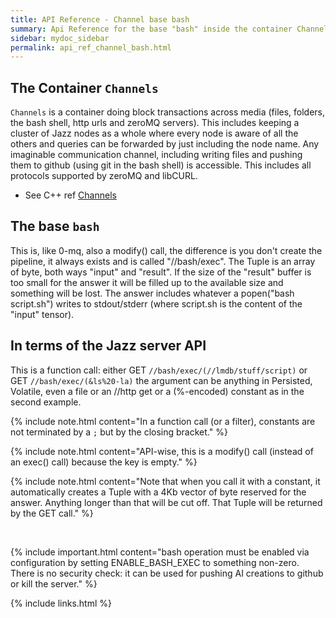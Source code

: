```yaml
---
title: API Reference - Channel base bash
summary: Api Reference for the base "bash" inside the container Channels
sidebar: mydoc_sidebar
permalink: api_ref_channel_bash.html
---
```


## The Container `Channels`

`Channels` is a container doing block transactions across media (files, folders, the bash shell, http urls and zeroMQ servers). This
includes keeping a cluster of Jazz nodes as a whole where every node is aware of all the others and queries can be forwarded by just
including the node name. Any imaginable communication channel, including writing files and pushing them to github (using git in the bash
shell) is accessible. This includes all protocols supported by zeroMQ and libCURL.

* See C++ ref [Channels](/develop_jazz02/classjazz__elements_1_1Channels.html)

## The base `bash`

This is, like 0-mq, also a modify() call, the difference is you don't create the pipeline, it always exists and is called "//bash/exec".
The Tuple is an array of byte, both ways "input" and "result". If the size of the "result" buffer is too small for the answer it will be
filled up to the available size and something will be lost. The answer includes whatever a popen("bash script.sh") writes to stdout/stderr
(where script.sh is the content of the "input" tensor).

## In terms of the Jazz server API

This is a function call: either GET `//bash/exec/(//lmdb/stuff/script)` or GET `//bash/exec/(&ls%20-la)` the argument can be anything in
Persisted, Volatile, even a file or an //http get or a (%-encoded) constant as in the second example.

{% include note.html content="In a function call (or a filter), constants are not terminated by a `;` but by the closing bracket." %}

{% include note.html content="API-wise, this is a modify() call (instead of an exec() call) because the key is empty." %}

{% include note.html content="Note that when you call it with a constant, it automatically creates a Tuple with a 4Kb vector of byte
reserved for the answer. Anything longer than that will be cut off. That Tuple will be returned by the GET call." %}

<br/>

{% include important.html content="bash operation must be enabled via configuration by setting ENABLE_BASH_EXEC to something non-zero.
There is no security check: it can be used for pushing AI creations to github or kill the server." %}

{% include links.html %}
